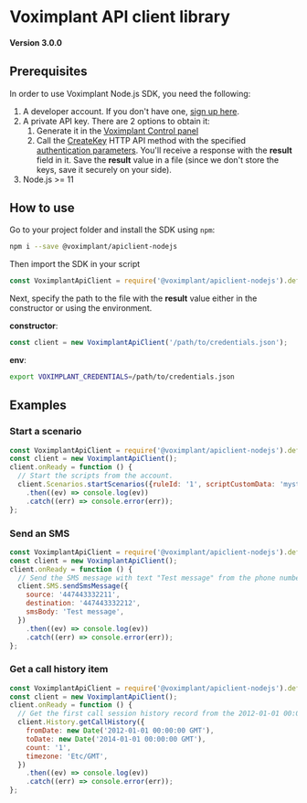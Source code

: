 # Voximplant API client library

#### Version 3.0.0

## Prerequisites

In order to use Voximplant Node.js SDK, you need the following:

1. A developer account. If you don't have one, [sign up here](https://voximplant.com/sign-up/).
1. A private API key. There are 2 options to obtain it:
    1. Generate it in the [Voximplant Control panel](https://manage.voximplant.com/settings/service_accounts)
    1. Call the [CreateKey](https://voximplant.com/docs/references/httpapi/managing_role_system#createkey) HTTP API
       method with the
       specified [authentication parameters](https://voximplant.com/docs/references/httpapi/auth_parameters). You'll
       receive a response with the **result** field in it. Save the **result** value in a file (since we don't store the
       keys, save it securely on your side).
1. Node.js >= 11

## How to use

Go to your project folder and install the SDK using `npm`:

```bash
npm i --save @voximplant/apiclient-nodejs
```

Then import the SDK in your script

```js
const VoximplantApiClient = require('@voximplant/apiclient-nodejs').default;
```

Next, specify the path to the file with the **result** value either in the constructor or using the environment.

**constructor**:

```js
const client = new VoximplantApiClient('/path/to/credentials.json');
```

**env**:

```bash
export VOXIMPLANT_CREDENTIALS=/path/to/credentials.json
```

## Examples

### Start a scenario

```js
const VoximplantApiClient = require('@voximplant/apiclient-nodejs').default;
const client = new VoximplantApiClient();
client.onReady = function () {
  // Start the scripts from the account.
  client.Scenarios.startScenarios({ruleId: '1', scriptCustomData: 'mystr'})
    .then((ev) => console.log(ev))
    .catch((err) => console.error(err));
};
```

### Send an SMS

```js
const VoximplantApiClient = require('@voximplant/apiclient-nodejs').default;
const client = new VoximplantApiClient();
client.onReady = function () {
  // Send the SMS message with text "Test message" from the phone number 447443332211 to the phone number 447443332212.
  client.SMS.sendSmsMessage({
    source: '447443332211',
    destination: '447443332212',
    smsBody: 'Test message',
  })
    .then((ev) => console.log(ev))
    .catch((err) => console.error(err));
};
```

### Get a call history item

```js
const VoximplantApiClient = require('@voximplant/apiclient-nodejs').default;
const client = new VoximplantApiClient();
client.onReady = function () {
  // Get the first call session history record from the 2012-01-01 00:00:00 UTC to the 2014-01-01 00:00:00 UTC
  client.History.getCallHistory({
    fromDate: new Date('2012-01-01 00:00:00 GMT'),
    toDate: new Date('2014-01-01 00:00:00 GMT'),
    count: '1',
    timezone: 'Etc/GMT',
  })
    .then((ev) => console.log(ev))
    .catch((err) => console.error(err));
};
```
